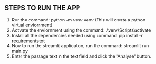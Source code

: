 ## STEPS TO RUN THE APP ##

1. Run the command:  python -m venv venv 
    (This will create a python virtual enviornment)
2. Activate the enviornment using the command: .\venv\Scripts\activate
3. Install all the dependencies needed using command: pip install -r requirements.txt
4. Now to run the streamlit application, run the command: streamlit run main.py
5. Enter the passage text in the text field and click the "Analyse" button.